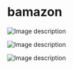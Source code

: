 # bamazon



![Image description](bam1.jpg)


![Image description](bam2.jpg)


![Image description](bamInsufficient.jpg)